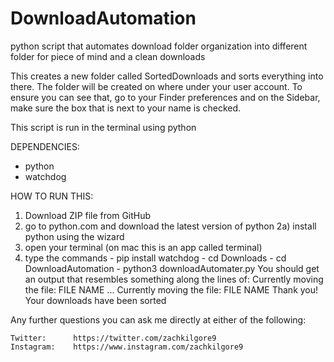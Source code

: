 # DownloadAutomation
python script that automates download folder organization into different folder for piece of mind and a clean downloads

This creates a new folder called SortedDownloads and sorts everything into there. The folder will be created on where under your user account. To ensure you can see that, go to your Finder preferences and on the Sidebar, make sure the box that is next to your name is checked. 

This script is run in the terminal using python

DEPENDENCIES:
  - python
  - watchdog


HOW TO RUN THIS:
  1) Download ZIP file from GitHub
  2) go to python.com and download the latest version of python
    2a) install python using the wizard
  3) open your terminal (on mac this is an app called terminal)
  4) type the commands
          - pip install watchdog
          - cd Downloads
          - cd DownloadAutomation
          - python3 downloadAutomater.py
  You should get an output that resembles something along the lines of:
        Currently moving the file: FILE NAME
        ...
        Currently moving the file: FILE NAME
        Thank you! Your downloads have been sorted      


Any further questions you can ask me directly at either of the following:

    Twitter:      https://twitter.com/zachkilgore9
    Instagram:    https://www.instagram.com/zachkilgore9
